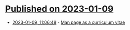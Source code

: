 # [Published on 2023-01-09](index.md)

* [2023-01-09, 11:06:48](https://lobste.rs/s/mnqppx/man_page_as_curriculum_vitae) - [Man page as a curriculum vitae](https://skiqqy.xyz/)
